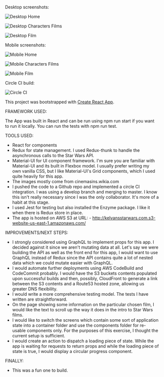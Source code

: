 Desktop screenshots:

![Desktop Home](src/images/Screenshots/desktopHome.png?raw=true "Desktop Home")

![Desktop Characters Films](src/images/Screenshots/charactersFilmsDesktop.png?raw=true "Desktop Characters Films")

![Desktop Film](src/images/Screenshots/filmDesktop.png?raw=true "Desktop Film")

Mobile screenshots:

![Mobile Home](src/images/Screenshots/mobileHome.png?raw=true "Mobile Home")

![Mobile Characters Films](src/images/Screenshots/charactersFilmsMobile.png?raw=true "Mobile Characters Films")

![Mobile Film](src/images/Screenshots/filmMobile.png?raw=true "Mobile Film")


Circle CI build:

![Circle CI](src/images/Screenshots/circleCI.png?raw=true "Circle CI Build")

This project was bootstrapped with [Create React App](https://github.com/facebook/create-react-app).


FRAMEWORK USED:

The App was built in React and can be run using npm run start if you want to run it locally.
You can run the tests with npm run test.

TOOLS USED:

* React for components
* Redux for state management. I used Redux-thunk to handle the asynchronous calls to the Star Wars API.
* Material-UI for UI component framework. I'm sure you are familiar with Material-UI and its built in Flexbox model. I usually prefer writing my own vanilla CSS, but I like Material-UI's Grid components, which I used quite heavily for this app.
* The images mostly come from cinemasins.wikia.com
* I pushed the code to a Github repo and implemented a circle CI integration. I was using a develop branch and merging to master. I know this isn't really necessary since I was the only collaborator. It's more of a habit at this stage. 
* I used Jest for testing but also installed the Enzyme package. I like it when there is Redux store in place.
* The app is hosted on AWS S3 at URL:
      - http://kelvansstarwars.com.s3-website-us-east-1.amazonaws.com/

IMPROVEMENTS/NEXT STEPS:

* I strongly considered using GraphQL to implement props for this app. I decided against it since we aren't mutating data at all. Let's say we were building the API as well as the front end for this app, I would want to use GraphQL instead of Redux since the API contains quite a lot of nested data which we could mutate easier with GraphQL.
* I would automate further deployments using AWS CodeBuild and CodeCommit probably. I would have the S3 buckets contents populated upon successful builds and then, possibly, CloudFront to generate a link between the S3 contents and a Route53 hosted zone, allowing us greater DNS flexibility.
* I would write a more comprehensive testing model. The tests I have written are straightforward.
* On the page showing some information on the particular chosen film, I would like the text to scroll up the way it does in the intro to Star Wars films.
* I would like to switch the screens which contain some sort of application state into a container folder and use the components folder for re-usable components only. For the purposes of this exercise, I thought the current setup is sufficient.
* I would create an action to dispatch a loading piece of state. While the app is waiting for requests to return props and while the loading piece of state is true, I would display a circular progress component.


FINALLY:

* This was a fun one to build.
